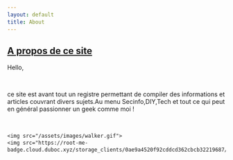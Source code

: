 ```yaml
---
layout: default
title: About
---
```


<section class="intro">
  <div class="container">
    <h2><u>A propos de ce site</u></h2>
    <p class="lead">Hello,</p><br>
    <p>ce site est avant tout un registre permettant de compiler des informations et articles couvrant divers sujets.Au menu Secinfo,DIY,Tech et tout ce qui peut en général passionner un geek comme moi !</p><br>
   
    
    <img src="/assets/images/walker.gif">
    <img src="https://root-me-badge.cloud.duboc.xyz/storage_clients/0ae9a4520f92cddcd362cbcb32219687/static_badge_dark.png"/>
  </div>
</section>
